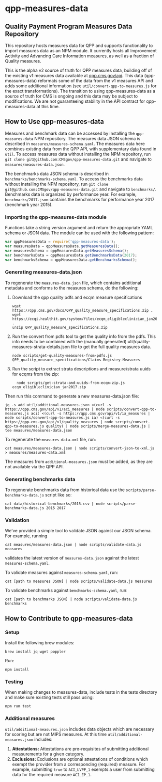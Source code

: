 # qpp-measures-data

## Quality Payment Program Measures Data Repository

This repository hosts measures data for QPP and supports functionality to import
measures data as an NPM module. It currently hosts all Improvement Activity and
Advancing Care Information measures, as well as a fraction of Quality measures.

This is the alpha v2 source of truth for QPP measures data, building off of the
existing v1 measures data available at [qpp.cms.gov/api](qpp.cms.gov/api).
This data (qpp-measures-data) reformats some of the data from the v1 measures
API and adds some additional information (see `util/convert-qpp-to-measures.js`
for the exact transformations). The transition to using qpp-measures-data as a
source of truth for CMS is ongoing and this data may be subject to
modifications. We are not guaranteeing stability in the API contract for
qpp-measures-data at this time.

## How to Use qpp-measures-data

Measures and benchmark data can be accessed by installing the `qpp-measures-data` NPM repository.
The measures data JSON schema is described in `measures/measures-schema.yaml`. The
measures data here combines existing data from the QPP API, with supplementary data
found in `util`. To access measures data without installing the NPM repository,
run `git clone git@github.com:CMSgov/qpp-measures-data.git` and navigate to
`measures/measures-data.json`.

The benchmarks data JSON schema is described in `benchmarks/benchmarks-schema.yaml`.
To access the benchmarks data without installing the NPM repository,
run `git clone git@github.com:CMSgov/qpp-measures-data.git` and
navigate to `benchmarks/`. Benchmarks data is organized by performance year.
For example, `benchmarks/2017.json` contains the benchmarks for performance year 2017
(benchmark year 2015).

### Importing the qpp-measures-data module
Functions take a string version argument and return the appropriate YAML schema or JSON data.
The module can be used with the following pattern:
```javascript
var qppMeasuresData = require('qpp-measures-data');
var measuresData = qppMeasuresData.getMeasuresData();
var measuresSchema = qppMeasuresData.getMeasuresSchema();
var benchmarksData = qppMeasuresData.getBenchmarksData(2017);
var benchmarksSchema = qppMeasuresData.getBenchmarksSchema();
```

### Generating measures-data.json
To regenerate the `measures-data.json` file, which contains additional metadata and conforms to
the measures schema, do the following:

1. Download the qpp quality pdfs and ecqm measure specifications

	```
    wget https://qpp.cms.gov/docs/QPP_quality_measure_specifications.zip .
    wget https://ecqi.healthit.gov/system/files/ecqm_eligibleclinician_jan2017.zip .
    unzip QPP_quality_measure_specifications.zip
	```

2. Run the convert from pdfs tool to get the quality info from the pdfs. This info needs to be combined with the (manually generated) util/quality-measures-strata-details.json file to get the full quality measures data.

	```
    node scripts/get-quality-measures-from-pdfs.js QPP_quality_measure_specifications/Claims-Registry-Measures
	```

3. Run the script to extract strata descriptions and measure/strata uuids for ecqms from the zip:

    ```
      node scripts/get-strata-and-uuids-from-ecqm-zip.js ecqm_eligibleclinician_jan2017.zip
    ```


Then run this command to generate a new measures-data.json file:

```
jq -s add util/additional-measures.json <(curl -s https://qpp.cms.gov/api/v1/aci_measures | node scripts/convert-qpp-to-measures.js aci) <(curl -s https://qpp.cms.gov/api/v1/ia_measures | node scripts/convert-qpp-to-measures.js ia) <(curl -s https://qpp.cms.gov/api/v1/quality_measures | node scripts/convert-qpp-to-measures.js quality) | node scripts/merge-measures-data.js | tee measures/measures-data.json
```

To regenerate the `measures-data.xml` file, run:
```
cat measures/measures-data.json | node scripts/convert-json-to-xml.js > measures/measures-data.xml
```

The measures from `additional-measures.json` must be added, as they are not available via the QPP API.

### Generating benchmarks data
To regenerate benchmarks data from historical data use the `scripts/parse-benchmarks-data.js` script
like so:
```
cat data/historical-benchmarks/2015.csv | node scripts/parse-benchmarks-data.js 2015 2017
```

### Validation

We've provided a simple tool to validate JSON against our JSON schema.
For example, running
```
cat measures/measures-data.json | node scripts/validate-data.js measures
```
validates the latest version of `measures-data.json` against the latest `measures-schema.yaml`.

To validate measures against `measures-schema.yaml`, run:
```
cat [path to measures JSON] | node scripts/validate-data.js measures
```
To validate benchmarks against `benchmarks-schema.yaml`, run:
```
cat [path to benchmarks JSON] | node scripts/validate-data.js benchmarks
```

## How to Contribute to qpp-measures-data

### Setup

Install the following brew modules:
```
brew install jq wget poppler
```

Run:
```
npm install
```

### Testing

When making changes to measures-data, include tests in the tests directory and make sure existing tests still pass using:

```
npm run test
```

### Additional measures

`util/additional-measures.json` includes data objects which are necessary for scoring but are not MIPS measures. At this time `util/additional-measures.json` includes:

1. **Attestations:** Attestations are pre-requisites of submitting additional measurements for a given category.
2. **Exclusions:** Exclusions are optional attestations of conditions which exempt the provider from a corresponding (required) measure. For example, submitting `true` to `ACI_LVPP_1` exempts a user from submitting data for the required measure `ACI_EP_1`.
